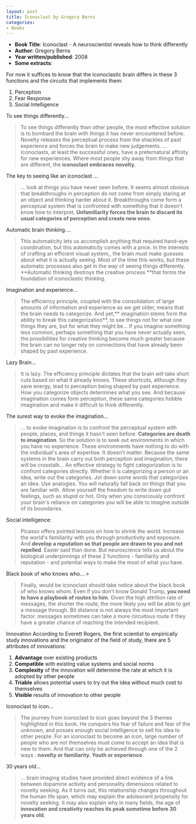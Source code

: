 ```yaml
---
layout: post
title: Iconoclast by Gregory Berns
categories:
- Books
---
```

- **Book Title**: Iconoclast - A neuroscientist reveals how to think differently
- **Author**: Gregory Berns
- **Year written/published**: 2008
- **Some extracts**:

For now it suffices to know that the iconoclastic brain differs in these 3 functions and the circuits that implements them:

1. Perception
2. Fear Response
3. Social Intelligence

To see things differently...

> To see things differently than other people, the most effective solution is to bombard the brain with things it has never encountered before. Novelty releases the perceptual process from the shackles of past experience and forces the brain to make new judgements. ... Iconoclasts, at least the successful ones, have a preternatural affinity for new experiences. Where most people shy away from things that are different, the **iconoclast embraces novelty**.

The key to seeing like an iconoclast ...

> ... look at things you have never seen before. It seems almost obvious that breakthroughs in perception do not come from simply staring at an object and thinking harder about it. Breakthroughs come form a perceptual system that is confronted with something that it doesn't know how to interpret. **Unfamiliarity forces the brain to discard its usual categories of perception and create new ones**.

Automatic brain thinking....

> This automaticity lets us accomplish anything that required hand-eye coordination, but this automaticity comes with a price. In the interests of crafting an efficient visual system,, the brain must make guesses about what it is actually seeing. Most of the time this works, but these automatic processes also get in the way of seeing things differently. **Automatic thinking destroys the creative process **that forms the foundation of iconoclastic thinking.

Imagination and experience...

> The efficiency principle, coupled with the consolidation of large amounts of information and experience as we get older, means that the brain needs to categorize. And yet,** imagination stems form the ability to break this categorization**, to see things not for what one things they are, but for what they might be... If you imagine something less common, perhaps something that you have never actually seen, the possibilities for creative thinking become much greater because the brain can no longer rely on connections that have already been shaped by past experience.

Lazy Brain...

> It is lazy. The efficiency principle dictates that the brain will take short cuts based on what it already knows. These shortcuts, although they save energy, lead to perception being shaped by past experience. How you categorize objects determines what you see. And because imagination comes form perception, these same categories hobble imagination and make it difficult to think differently.

The surest way to evoke the imagination...

> ... to evoke imagination is to confront the perceptual system with people, places, and things it hasn't seen before. **Categories are death to imagination**. So the solution is to seek out environments in which you have no experience. These environments have nothing to do with the individual's area of expertise. It doesn't matter. Because the same systems in the brain carry out both perception and imagination, there will be crosstalk... An effective strategy to fight categorization is to confront categories directly. Whether it is categorizing a person or an idea, write out the categories. Jot down some words that categorizes an idea. Use analogies. You will naturally fall back on things that you are familiar with. Allow yourself the freedom to write down gut feelings, such as stupid or hot. Only when you consciously confront your brain's reliance on categories you will be able to imagine outside of its boundaries.

Social intelligence:

> Picasso offers pointed lessons on how to shrink the world. Increase the world's familiarity with you through productivity and exposure. And **develop a reputation so that people are drawn to you and not repelled**. Easier said than done. But neuroscience tells us about the biological underpinnings of these 2 functions - familiarity and reputation - and potential ways to make the most of what you have.

Black book of who knows who... >

> Finally, would be iconoclast should take notice about the black book of who knows whom. Even if you don't know Donald Trump, **you need to have a playbook of routes to him**. Given the high attrition rate of messages, the shorter the route, the more likely you will be able to get a message through. Bit distance is not always the most important factor. messages sometimes can take a more circuitous route if they have a greater chance of reaching the intended recipient.

Innovation According to Everett Rogers, the first scientist to empirically study innovations and the originator of the field of study, there are 5 attributes of innovations:

1. **Advantage** over existing products
2. **Compatible** with existing value systems and social norms
3. **Complexity** of the innovation will determine the rate at which it is adopted by other people
4. **Triable** allows potential users to try out the idea without much cost to themselves
5. **Visible** results of innovation to other people

Iconoclast to icon...

> The journey from iconoclast to icon goes beyond the 3 themes highlighted in this book. He conquers his fear of failure and fear of the unknown, and posses enough social intelligence to sell his idea to other people. For an iconoclast to become an icon, large number of people who are not themselves must come to accept an idea that is new to them. And that can only be achieved through one of the 2 ways : **novelty or familiarity. Youth or experience**.

30 years old...

> ... brain imaging studies have provided direct evidence of a link between dopamine activity and personality dimensions related to novelty seeking. As it turns out, this relationship changes throughout the human life span, which may explain the adolescent propensity for novelty seeking. It may also explain why in many fields, the age of **innovation and creativity reaches its peak sometime before 30 years old**.
